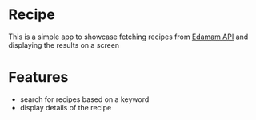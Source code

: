 # Recipe
This is a simple app to showcase fetching recipes from [Edamam API](https://api.edamam.com/api/recipes/v2) and displaying the results on a screen

# Features
- search for recipes based on a keyword 
- display details of the recipe